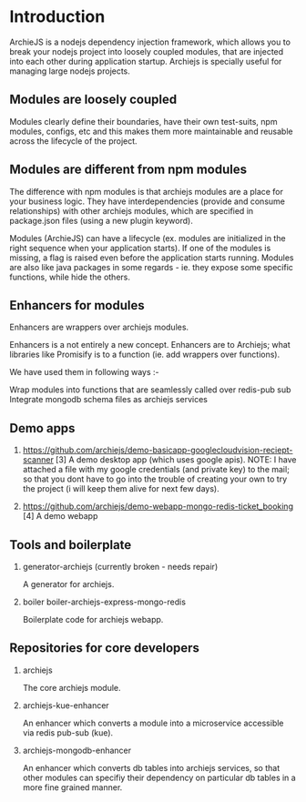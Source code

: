 # Introduction

ArchieJS is a nodejs dependency injection framework, which allows you to break your nodejs project into loosely coupled modules, that are injected into each other during application startup. Archiejs is specially useful for managing large nodejs projects.

## Modules are loosely coupled

Modules clearly define their boundaries, have their own test-suits, npm modules, configs, etc and this makes them more maintainable and reusable across the lifecycle of the project.

## Modules are different from npm modules

The difference with npm modules is that archiejs modules are a place for your business logic. They have interdependencies (provide and consume relationships) with other archiejs modules, which are specified in package.json files (using a new plugin keyword).

Modules (ArchieJS) can have a lifecycle (ex. modules are initialized in the right sequence when your application starts). If one of the modules is missing, a flag is raised even before the application starts running. Modules are also like java packages in some regards - ie. they expose some specific functions, while hide the others.

## Enhancers for modules

Enhancers are wrappers over archiejs modules.

Enhancers is a not entirely a new concept. Enhancers are to Archiejs; what libraries like Promisify is to a function (ie. add wrappers over functions).

We have used them in following ways :-

Wrap modules into functions that are seamlessly called over redis-pub sub
Integrate mongodb schema files as archiejs services

## Demo apps

1.  https://github.com/archiejs/demo-basicapp-googlecloudvision-reciept-scanner [3]
    A demo desktop app (which uses google apis). 
    NOTE: I have attached a file with my google credentials (and private key) to the mail; so that you dont have to go into the trouble of creating your own to try the project (i will keep them alive for next few days).

2. https://github.com/archiejs/demo-webapp-mongo-redis-ticket_booking [4]
    A demo webapp


## Tools and boilerplate

1. generator-archiejs (currently broken - needs repair)

   A generator for archiejs.
   
2. boiler boiler-archiejs-express-mongo-redis
   
   Boilerplate code for archiejs webapp.


## Repositories for core developers

1. archiejs

   The core archiejs module.

2. archiejs-kue-enhancer

   An enhancer which converts a module into a microservice accessible via redis pub-sub (kue).

3. archiejs-mongodb-enhancer

   An enhancer which converts db tables into archiejs services, so that other modules can
   specifiy their dependency on particular db tables in a more fine grained manner.


